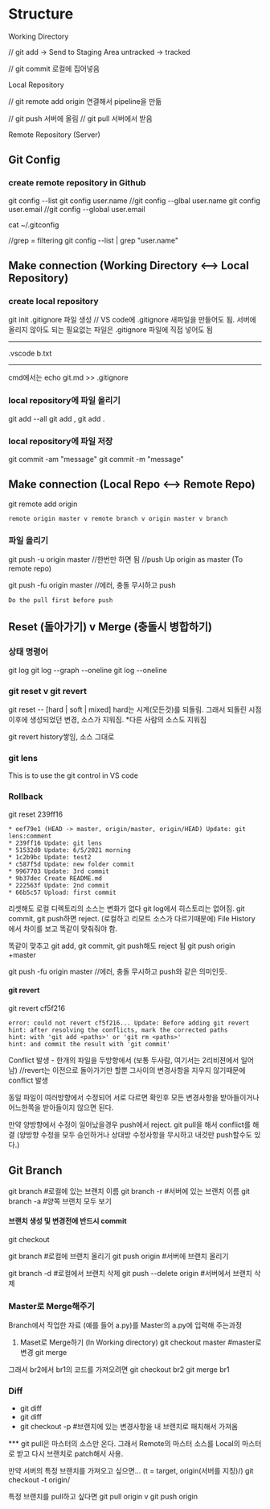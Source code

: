 # Structure
Working Directory

// git add -> Send to Staging Area
untracked -> tracked

// git commit
로컬에 집어넣음

Local Repository

// git remote add origin
연결해서 pipeline을 만듦

// git push
서버에 올림
// git pull
 서버에서 받음

Remote Repository (Server)

## Git Config
### create remote repository in Github
git config --list
git config user.name
//git config --glbal user.name <github-name>
git config user.email
//git config --global user.email <email>

cat ~/.gitconfig

//grep = filtering
git config --list | grep "user.name"

## Make connection (Working Directory <--> Local Repository)
### create local repository
git init
.gitignore 파일 생성 // VS code에 .gitignore 새파일을 만들어도 됨.
서버에 올리지 않아도 되는 필요없는 파일은 .gitignore 파일에 직접 넣어도 됨
***
.vscode
b.txt
***
cmd에서는 echo git.md >> .gitignore

### local repository에 파일 올리기
git add --all
git add <filename>, git add .

### local repository에 파일 저장
git commit -am "message"
git commit -m "message"


## Make connection (Local Repo <--> Remote Repo)
git remote add origin <git-remote-url>

```
remote origin master v remote branch v origin master v branch
```

### 파일 올리기
git push -u origin master
//한번만 하면 됨
//push Up origin as master (To remote repo)

git push -fu origin master
//에러, 충돌 무시하고 push

```
Do the pull first before push
```


## Reset (돌아가기) v Merge (충돌시 병합하기)

### 상태 명령어
git log
git log --graph --oneline
git log --oneline


### git reset v git revert
git reset -- [hard | soft | mixed]
hard는 시계(모든것)를 되돌림. 그래서 되돌린 시점 이후에 생성되었던 변경, 소스가 지워짐.
*다른 사람의 소스도 지워짐

git revert
history쌓임, 소스 그대로

### git lens
This is to use the git control in VS code

### Rollback
git reset 239ff16
```
* eef79e1 (HEAD -> master, origin/master, origin/HEAD) Update: git lens:comment
* 239ff16 Update: git lens
* 51532d0 Update: 6/5/2021 morning
* 1c2b9bc Update: test2
* c587f5d Update: new folder commit
* 9967703 Update: 3rd commit
* 9b37dec Create README.md
* 222563f Update: 2nd commit
* 66b5c57 Upload: first commit
```

리셋해도 로컬 디렉토리의 소스는 변화가 없다
git log에서 히스토리는 없어짐.
git commit, git push하면 reject. (로컬하고 리모트 소스가 다르기때문에)
File History에서 차이를 보고 똑같이 맞춰줘야 함.

똑같이 맞추고 git add, git commit, git push해도 reject 됨
git push origin +master

git push -fu origin master //에러, 충돌 무시하고 push와 같은 의미인듯.

#### git revert
git revert cf5f216
```
error: could not revert cf5f216... Update: Before adding git revert
hint: after resolving the conflicts, mark the corrected paths
hint: with 'git add <paths>' or 'git rm <paths>'
hint: and commit the result with 'git commit'
```
Conflict 발생 - 한개의 파일을 두방향에서 (보통 두사람, 여기서는 2리비젼에서 일어남)
//revert는 이전으로 돌아가기만 할뿐 그사이의 변경사항을 지우지 않기때문에 conflict 발생  

동일 파일이 여러방향에서 수정되어 서로 다르면 확인후 모든 변경사항을 받아들이거나 어느한쪽을 받아들이지 않으면 된다.

만약 양방향에서 수정이 일어났을경우 push에서 reject. git pull을 해서 conflict를 해결 (양방향 수정을 모두 승인하거나 상대방 수정사항을 무시하고 내것만 push할수도 있다.)


## Git Branch

git branch #로컬에 있는 브랜치 이름
git branch -r #서버에 있는 브랜치 이름
git branch -a #양쪽 브랜치 모두 보기
#### 브랜치 생성 및 변경전에 반드시 commit

git checkout <branch-name>

git branch <branch-name> #로컬에 브랜치 올리기
git push origin <branch-name> #서버에 브랜치 올리기

git branch -d <branch-name> #로컬에서 브랜치 삭제
git push --delete origin <branch-name>  #서버에서 브랜치 삭제
### Master로 Merge해주기
Branch에서 작업한 자료 (예를 들어 a.py)를 Master의 a.py에 입력해 주는과정

1. Maset로 Merge하기 (In Working directory)
git checkout master #master로 변경
git merge <branch-name>

그래서 br2에서 br1의 코드를 가져오려면
git checkout br2
git merge br1

### Diff
- git diff <branch-name>
- git diff <branch-name> <file-name>
- git checkout -p <branch-name> <file-name> #브랜치에 있는 변경사항을 내 브랜치로 패치해서 가져옴

*** git pull은 마스터의 소스만 온다.
그래서 Remote의 마스터 소스를 Local의 마스터로 받고 다시 브랜치로 patch해서 사용.

만약 서버의 특정 브랜치를 가져오고 싶으면... (t = target, origin(서버를 지칭)/<branch-name>)
git checkout -t origin/<branch-name>

특정 브랜치를 pull하고 싶다면
git pull origin <branch-name> v git push origin <branch-name>


